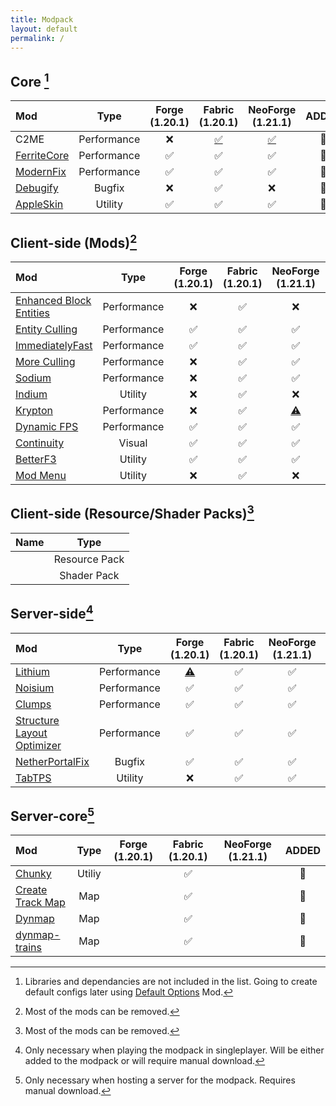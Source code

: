 ```yaml
---
title: Modpack
layout: default
permalink: /
---
```

## Core [^1]

| Mod                                                   |    Type     | Forge (1.20.1) |              Fabric (1.20.1)               |              NeoForge (1.21.1)               | ADDED |
| :---------------------------------------------------- | :---------: | :------------: | :----------------------------------------: | :------------------------------------------: | :---: |
| C2ME                                                  | Performance |       ❌        | [✅](https://modrinth.com/mods/c2me-fabric) | [✅](https://modrinth.com/mods/c2me-neoforge) |  💬   |
| [FerriteCore](https://modrinth.com/mods/ferrite-core) | Performance |       ✅        |                     ✅                      |                      ✅                       |  💬   |
| [ModernFix](https://modrinth.com/mods/modernfix)      | Performance |       ✅        |                     ✅                      |                      ✅                       |  💬   |
| [Debugify](https://modrinth.com/mods/debugify)        |   Bugfix    |       ❌        |                     ✅                      |                      ❌                       |  💬   |
| [AppleSkin](https://modrinth.com/mods/appleskin)      |   Utility   |       ✅        |                     ✅                      |                      ✅                       |  💬   |

## Client-side (Mods)[^2]
| Mod                                                          |    Type     | Forge (1.20.1) | Fabric (1.20.1) |                NeoForge (1.21.1)                | ADDED |
| :----------------------------------------------------------- | :---------: | :------------: | :-------------: | :---------------------------------------------: | :---: |
| [Enhanced Block Entities](https://modrinth.com/mods/)        | Performance |       ❌        |        ✅        |                        ❌                        |  💬   |
| [Entity Culling](https://modrinth.com/mods/entityculling)    | Performance |     ✅<br>      |        ✅        |                      ✅<br>                      |  💬   |
| [ImmediatelyFast](https://modrinth.com/mods/immediatelyfast) | Performance |     ✅<br>      |        ✅        |                      ✅<br>                      |  💬   |
| [More Culling](https://modrinth.com/mods/moreculling)        | Performance |       ❌        |        ✅        |                      ✅<br>                      |  💬   |
| [Sodium](https://modrinth.com/mods/sodium)                   | Performance |       ❌        |        ✅        |                      ✅<br>                      |  💬   |
| [Indium](https://modrinth.com/mods/indium)                   |   Utility   |       ❌        |      ✅<br>      |                        ❌                        |  💬   |
| [Krypton](https://modrinth.com/mods/krypton)                 | Performance |       ❌        |        ✅        | [⚠️](https://modrinth.com/mod/krypton-foxified) |  💬   |
| [Dynamic FPS](https://modrinth.com/mods/dynamic-fps)         | Performance |       ✅        |        ✅        |                        ✅                        |  💬   |
| [Continuity](https://modrinth.com/mods/continuity)           |   Visual    |       ✅        |        ✅        |                        ✅                        |  💬   |
| [BetterF3](https://modrinth.com/mods/betterf3)               |   Utility   |       ✅        |        ✅        |                        ✅                        |  💬   |
| [Mod Menu](https://modrinth.com/mods/modmenu)                |   Utility   |       ❌        |        ✅        |                        ❌                        |  💬   |

## Client-side (Resource/Shader Packs)[^2]
| Name |     Type      |
| :--- | :-----------: |
|      | Resource Pack |
|      |  Shader Pack  |

## Server-side[^3]
| Mod                                                                                |    Type     |            Forge (1.20.1)             | Fabric (1.20.1) | NeoForge (1.21.1) | ADDED |
| :--------------------------------------------------------------------------------- | :---------: | :-----------------------------------: | :-------------: | :---------------: | :---: |
| [Lithium](https://modrinth.com/mods/lithium)                                       | Performance | [⚠️](https://modrinth.com/mod/radium) |        ✅        |         ✅         |  💬   |
| [Noisium](https://modrinth.com/mods/noisium)                                       | Performance |                   ✅                   |        ✅        |         ✅         |  💬   |
| [Clumps](https://modrinth.com/mods/clumps)                                         | Performance |                   ✅                   |        ✅        |         ✅         |  💬   |
| [Structure Layout Optimizer](https://modrinth.com/mods/structure-layout-optimizer) | Performance |                   ✅                   |        ✅        |         ✅         |  💬   |
| [NetherPortalFix](https://modrinth.com/mods/netherportalfix)                       |   Bugfix    |                   ✅                   |        ✅        |         ✅         |  💬   |
| [TabTPS](https://modrinth.com/mods/tabtps)                                         |   Utility   |                   ❌                   |        ✅        |         ✅         |  💬   |

## Server-core[^4]
| Mod                                                           |  Type  | Forge (1.20.1) | Fabric (1.20.1) | NeoForge (1.21.1) | ADDED |
| :------------------------------------------------------------ | :----: | :------------: | :-------------: | :---------------: | :---: |
| [Chunky](https://modrinth.com/mods/chunky)                    | Utiliy |                |        ✅        |                   |  💬   |
| [Create Track Map](https://modrinth.com/mod/create-track-map) |  Map   |                |        ✅        |                   |  💬   |
| [Dynmap](https://modrinth.com/plugin/dynmap)                  |  Map   |                |        ✅        |                   |  💬   |
| [dynmap-trains](https://github.com/Zhincore/dynmap-trains)    |  Map   |                |        ✅        |                   |  💬   |

[^1]: Libraries and dependancies are not included in the list. Going to create default configs later using [Default Options](https://modrinth.com/mod/default-options) Mod.
[^2]: Most of the mods can be removed.
[^3]: Only necessary when playing the modpack in singleplayer. Will be either added to the modpack or will require manual download.
[^4]: Only necessary when hosting a server for the modpack. Requires manual download.

